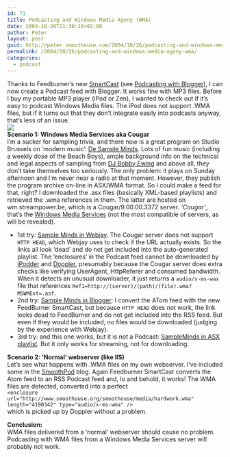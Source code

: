 ```yaml
---
id: 71
title: Podcasting and Windows Media Agony (WMA)
date: 2004-10-26T21:30:10+02:00
author: Peter
layout: post
guid: http://peter.smoothouse.com/2004/10/26/podcasting-and-windows-media-agony-wma/
permalink: /2004/10/26/podcasting-and-windows-media-agony-wma/
categories:
  - podcast
---
```

Thanks to Feedburner&#8217;s new [SmartCast](http://www.burningdoor.com/feedburner/archives/000812.html) (see [Podcasting with Blogger](http://www.forret.com/blog/2004/10/podcasting-with-blogger.html)), I can now create a Podcast feed with Blogger. It works fine with MP3 files. Before I buy my portable MP3 player (iPod or Zen), I wanted to check out if it&#8217;s easy to podcast Windows Media files. The iPod does not support .WMA files, but if it turns out that they don&#8217;t integrate easily into podcasts anyway, that&#8217;s less of an issue.  
![](http://www.pixagogo.com/S55bfzQn-9LagpqUDGkgUuiiIJzd7S8kK!p7KlOj6VpZXxag-G3H6zd5H!yRV10o7ViPqlvvxBuA5NfFTfehNYyr-1oWoo7yli/wmagony.jpg)  
**Scenario 1: Windows Media Services aka Cougar**  
I&#8217;m a sucker for sampling trivia, and there now is a great program on Studio Brussels on &#8216;modern music&#8217;: [De Sample Minds](http://www.stubru.be/stubru_master/programmas/de_sample_minds/home/). Lots of fun music (including a weekly dose of the Beach Boys), ample background info on the technical and legal aspects of sampling from [DJ Bobby Ewing](http://www.forret.com/blog/2004/07/dj-bobby-ewing-werchter.html) and above all, they don&#8217;t take themselves too seriously. The only problem: it plays on Sunday afternoon and I&#8217;m never near a radio at that moment. However, they publish the program archive on-line in ASX/WMA format. So I could make a feed for that, right? I downloaded the .asx files (basically XML-based playlists) and retrieved the .wma references in them. The latter are hosted on wm.streampower.be, which is a Cougar/9.00.00.3372 server. _&#8216;Cougar&#8217;_, that&#8217;s the [Windows Media Services](http://www.microsoft.com/technet/itsolutions/network/deploy/depovg/wmwpr.mspx) (not the most compatible of servers, as will be revealed).

  * 1st try: [Sample Minds in Webjay](http://webjay.org/by/pforret/thesampleminds). The Cougar server does not support `HTTP HEAD`, which Webjay uses to check if the URL actually exists. So the links all look &#8216;dead&#8217; and do not get included into the auto-generated playlist. The &#8216;enclosures&#8217; in the Podcast feed cannot be downloaded by [iPodder](http://www.ipodder.org) and [Doppler](http://www.dopplerradio.net), presumably because the Cougar server does extra checks like verifying UserAgent, HttpReferer and consumed bandwidth. When it detects an unusual downloader, it just returns a `audio/x-ms-wax` file that references `Ref1=http://(server)/(path)/(file).wma?MSWMExt=.asf`. 
  * 2nd try: [Sample Minds in Blogger](http://sampleminds.blogspot.com/): I convert the ATom feed with the new FeedBurner SmartCast, but because `HTTP HEAD` does not work, the link looks dead to FeedBurner and do not get included into the RSS feed. But even if they would be included, no files would be downloaded (judging by the experience with Webjay). 
  * 3rd try: and this one works, but it is not a Podcast: [SampleMinds in ASX playlist](http://www.smoothouse.org/smoothouse/media/sampleminds.asx). But it only works for streaming, not for downloading. 

**Scenario 2: &#8216;Normal&#8217; webserver (like IIS)**  
Let&#8217;s see what happens with .WMA files on my own webserver. I&#8217;ve included some in the [SmoothPod](http://smoothpod.blogspot.com) blog. Again Feedburner SmartCast converts the Atom feed to an RSS Podcast feed and, lo and behold, it works! The WMA files are detected, converted into a perfect  
`<enclosure url="http://www.smoothouse.org/smoothouse/media/hardwork.wma" length="4190342" type="audio/x-ms-wma" />`  
which is picked up by Doppler without a problem.

**Conclusion:**  
WMA files delivered from a &#8216;normal&#8217; webserver should cause no problem. Podcasting with WMA files from a Windows Media Services server will probably not work.